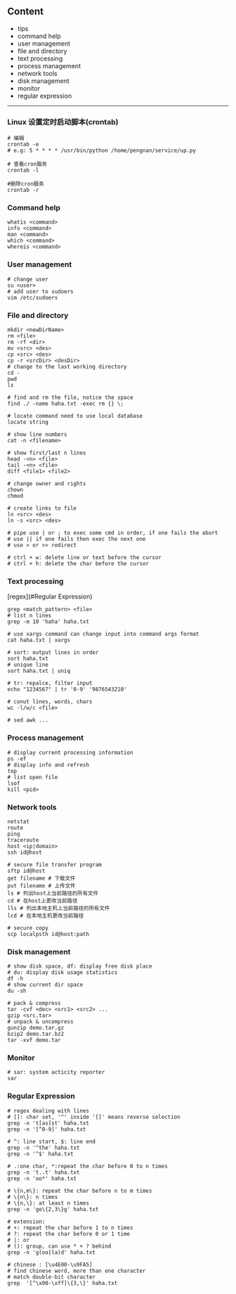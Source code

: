 ## Content
- tips
- command help
- user management
- file and directory
- text processing
- process management
- network tools
- disk management
- monitor
- regular expression

---
### Linux 设置定时启动脚本(crontab)
```
# 编辑
crontab -e
# e.g: 5 * * * * /usr/bin/python /home/pengnan/service/up.py

# 查看cron服务
crontab -l

#删除cron服务
crontab -r
```

### Command help
```
whatis <command>
info <command>
man <command>
which <command> 
whereis <command>
```

### User management
```
# change user
su <user>
# add user to sudoers
vim /etc/sudoers
```

### File and directory
```
mkdir <newDirName>
rm <file>
rm -rf <dir>
mv <src> <des> 
cp <src> <des>
cp -r <srcDir> <desDir>
# change to the last working directory
cd -
pwd
ls

# find and rm the file, notice the space
find ./ -name haha.txt -exec rm {} \;

# locate command need to use local database
locate string

# show line numbers
cat -n <filename>

# show first/last n lines
head -<n> <file>
tail -<n> <file>
diff <file1> <file2>

# change owner and rights
chown
chmod

# create links to file 
ln <src> <des>
ln -s <src> <des>

# pipe use | or ; to exec some cmd in order, if one fails the abort
# use || if one fails then exec the next one
# use > or >> redirect 

# ctrl + w: delete line or text before the cursor
# ctrl + h: delete the char before the cursor
```

### Text processing
[regex](#Regular Expression)
```
grep <match_pattern> <file>
# list n lines
grep -m 10 'haha' haha.txt

# use xargs command can change input into command args format
cat haha.txt | xargs

# sort: output lines in order
sort haha.txt
# unique line
sort haha.txt | uniq

# tr: repalce, filter input 
echo "1234567" | tr '0-9' '9876543210'

# conut lines, words, chars
wc -l/w/c <file>

# sed awk ...
```


### Process management
```
# display current processing information
ps -ef
# display info and refresh 
top 
# list open file
lsof
kill <pid>
```

### Network tools
```
netstat
route 
ping
traceroute
host <ip|domain>
ssh id@host

# secure file transfer program
sftp id@host
get filename # 下载文件
put filename # 上传文件
ls # 列出host上当前路径的所有文件
cd # 在host上更改当前路径
lls # 列出本地主机上当前路径的所有文件
lcd # 在本地主机更改当前路径

# secure copy
scp localpsth id@host:path
```

### Disk management
```
# show disk space, df: display free disk place
# du: display disk usage statistics
df -h
# show current dir space
du -sh

# pack & compress
tar -cvf <dec> <src1> <src2> ...
gzip <src.tar>
# unpack & uncompress
gunzip demo.tar.gz
bzip2 demo.tar.bz2
tar -xvf demo.tar
```

### Monitor
```
# sar: system acticity reporter
sar
```

### Regular Expression
```
# regex dealing with lines
# []: char set, '^' inside '[]' means reverse selection
grep -n 't[as]st' haha.txt
grep -n '[^0-9]' haha.txt

# ^: line start, $: line end
grep -n '^the' haha.txt
grep -n '^$' haha.txt

# .:one char, *:repeat the char before 0 to n times
grep -n 't..t' haha.txt
grep -n 'oo*' haha.txt

# \{n,m\}: repeat the char before n to m times
# \{n\}: n times
# \{n,\}: at least n times
grep -n 'go\{2,3\}g' haha.txt

# extension:
# +: repeat the char before 1 to n times
# ?: repeat the char before 0 or 1 time 
# |: or
# (): group, can use * + ? behind
grep -n 'g(oo|la)d' haha.txt 

# chinese : [\u4E00-\u9FA5]
# find chinese word, more than one character
# match double-bit character
grep  '[^\x00-\xff]\{3,\}' haha.txt
```